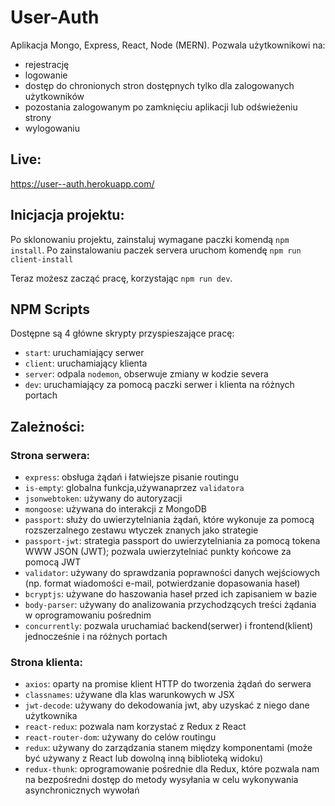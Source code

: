 # User-Auth  
Aplikacja Mongo, Express, React, Node  (MERN).
Pozwala użytkownikowi na:
- rejestrację
- logowanie
- dostęp do chronionych stron dostępnych tylko dla zalogowanych użytkowników
- pozostania zalogowanym po zamknięciu aplikacji lub odświeżeniu strony
- wylogowaniu 

## Live: 
https://user--auth.herokuapp.com/

## Inicjacja projektu:

Po sklonowaniu projektu, zainstaluj wymagane paczki komendą `npm install`.
Po zainstalowaniu paczek servera uruchom komendę `npm run client-install`

Teraz możesz zacząć pracę, korzystając `npm run dev`.

## NPM Scripts
Dostępne są 4 główne skrypty przyspieszające pracę:

- `start`: uruchamiający serwer
- `client`: uruchamiający klienta
- `server`:  odpala `nodemon`, obserwuje zmiany w kodzie severa
- `dev`: uruchamiający za pomocą paczki <concurrently> serwer i klienta na różnych portach
  
## Zależności:
### Strona serwera:
- `express`: obsługa żądań i łatwiejsze pisanie routingu
- `is-empty`: globalna funkcja,używanaprzez `validatora`
- `jsonwebtoken`: używany do autoryzacji
- `mongoose`: używana do interakcji z MongoDB
- `passport`: służy do uwierzytelniania żądań, które wykonuje za pomocą rozszerzalnego zestawu wtyczek znanych jako strategie
- `passport-jwt`: strategia passport do uwierzytelniania za pomocą tokena WWW JSON (JWT); pozwala uwierzytelniać punkty końcowe za pomocą JWT
- `validator`: używany do sprawdzania poprawności danych wejściowych (np. format wiadomości e-mail, potwierdzanie dopasowania haseł)
- `bcryptjs`: używane do haszowania haseł przed ich zapisaniem w bazie
- `body-parser`: używany do analizowania przychodzących treści żądania w oprogramowaniu pośrednim
- `concurrently`: pozwala uruchamiać backend(serwer) i frontend(klient) jednocześnie i na różnych portach
### Strona klienta:
- `axios`: oparty na promise klient HTTP do tworzenia żądań do serwera
- `classnames`: używane dla klas warunkowych w JSX
- `jwt-decode`: używany do dekodowania jwt, aby uzyskać z niego dane użytkownika
- `react-redux`: pozwala nam korzystać z Redux z React
- `react-router-dom`: używany do celów routingu
- `redux`: używany do zarządzania stanem między komponentami (może być używany z React lub dowolną inną biblioteką widoku)
- `redux-thunk`: oprogramowanie pośrednie dla Redux, które pozwala nam na bezpośredni dostęp do metody wysyłania w celu wykonywania asynchronicznych wywołań
  
